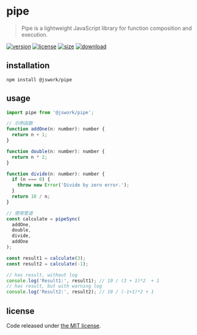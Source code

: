 # pipe
> Pipe is a lightweight JavaScript library for function composition and execution.

[![version][version-image]][version-url]
[![license][license-image]][license-url]
[![size][size-image]][size-url]
[![download][download-image]][download-url]

## installation
```shell
npm install @jswork/pipe
```

## usage
```js
import pipe from '@jswork/pipe';

// 示例函数
function addOne(n: number): number {
  return n + 1;
}

function double(n: number): number {
  return n * 2;
}

function divide(n: number): number {
  if (n === 0) {
    throw new Error('Divide by zero error.');
  }
  return 10 / n;
}

// 使用管道
const calculate = pipeSync(
  addOne,
  double,
  divide,
  addOne
);

const result1 = calculate(3);
const result2 = calculate(-1);

// has result, without log
console.log('Result1:', result1); // 10 / (3 + 1)*2  + 1
// has result, but with warning log
console.log('Result2:', result2); // 10 / (-1+1)*2 + 1
```

## license
Code released under [the MIT license](https://github.com/afeiship/pipe/blob/master/LICENSE.txt).

[version-image]: https://img.shields.io/npm/v/@jswork/pipe
[version-url]: https://npmjs.org/package/@jswork/pipe

[license-image]: https://img.shields.io/npm/l/@jswork/pipe
[license-url]: https://github.com/afeiship/pipe/blob/master/LICENSE.txt

[size-image]: https://img.shields.io/bundlephobia/minzip/@jswork/pipe
[size-url]: https://github.com/afeiship/pipe/blob/master/dist/pipe.min.js

[download-image]: https://img.shields.io/npm/dm/@jswork/pipe
[download-url]: https://www.npmjs.com/package/@jswork/pipe
